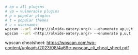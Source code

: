 ```bash
# ap = all plugins
# vp = vulnerable plugins
# p = popular plugins
# t = popular themes
# u = usernames
wpscan --url <http://alvida-eatery.org/> --enumerate ap,u,t
wpscan --url <http://alvide-eatery.org/> --enumerate p,u,t
```
wpscan cheatsheet: https://wpscan.com/wp-content/uploads/2023/08/4a69e-wpscan_cli_cheat_sheet.pdf
